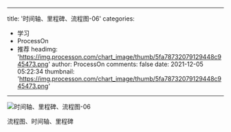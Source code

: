 
---
title: '时间轴、里程碑、流程图-06'
categories: 
 - 学习
 - ProcessOn
 - 推荐
headimg: 'https://img.processon.com/chart_image/thumb/5fa78732079129448c945473.png'
author: ProcessOn
comments: false
date: 2021-12-05 05:22:34
thumbnail: 'https://img.processon.com/chart_image/thumb/5fa78732079129448c945473.png'
---

<div>   
<img class="thumb" alt="时间轴、里程碑、流程图-06" src="https://img.processon.com/chart_image/thumb/5fa78732079129448c945473.png" referrerpolicy="no-referrer">
<p>流程图、时间轴、里程碑</p>  
</div>
            